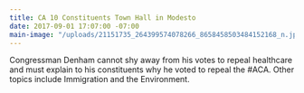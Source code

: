 ```yaml
---
title: CA 10 Constituents Town Hall in Modesto
date: 2017-09-01 17:07:00 -07:00
main-image: "/uploads/21151735_264399574078266_8658458503484152168_n.jpg"
---
```


Congressman Denham cannot shy away from his votes to repeal healthcare and must explain to his constituents why he voted to repeal the #ACA. Other topics include Immigration and the Environment. 

